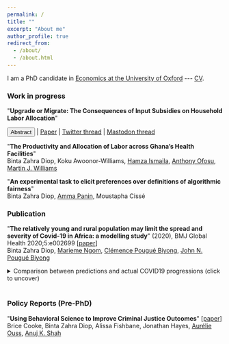```yaml
---
permalink: /
title: ""
excerpt: "About me"
author_profile: true
redirect_from: 
  - /about/
  - /about.html
---
```




I am a PhD candidate in [Economics at the University of Oxford](https://www.economics.ox.ac.uk/) --- [CV](https://bzdiop.github.io/files/AboutMe/Diop_CV.pdf).



### Work in progress

"**Upgrade or Migrate: The Consequences of Input Subsidies on Household Labor Allocation**" 
<div>
    <button class="button" onclick=abs1>Abstract</button> | <a href="[/files/Hsiao_palmoil](https://bzdiop.github.io/files/JMP/Diop_JMP.pdf" target="_blank">Paper</a> | <a href="https://twitter.com/bzdiop/status/1590635155634675713" target="_blank">Twitter thread</a> 
     | <a href="https://econtwitter.net/@bzdiop/109319384894004231" target="_blank">Mastodon thread</a>   
 </div> 
 <script>
 function abs1 {
  var popup = Rural development programs often focus on increasing agricultural investment. Yet, many farmers can benefit from investing in a different  technology: outmigration. I explore how one common class of policies — input subsidy programs (ISPs) — allows households to sort based on the relative returns of these two technologies. First, I exploit the roll-out of a large-scale Zambian ISP and use a difference-in-differences strategy. I show that the ISP fosters specialization by farmers based on their comparative advantage, resulting in increases in both agricultural yields and outmigration. Second, I estimate a structural model that incorporates a positive learning externality related to fertilizer adoption. With this externality, the ISP offers advantages relative to alternative revenue-neutral policy counterfactuals. Compared to an untargeted cash transfer, I find that an ISP that allows for re-selling of fertilizer would increase migration out of agriculture. A more targeted cash transfer, or an ISP without resale markets, would reduce migration. All three counterfactual policies reduce fertilizer use relative to the ISP and hinder the process of specialization.;
  popup.classList.toggle("show");
}
  </script>




  
"**The Productivity and Allocation of Labor across Ghana’s Health Facilities**"  
Binta Zahra Diop, Koku Awoonor-Williams, [Hamza Ismaila](https://www.researchgate.net/profile/Hamza_Ismaila), [Anthony Ofosu](https://www.researchgate.net/profile/Anthony_Ofosu),  [Martin J. Williams](https://www.martinjwilliams.com)  

  
"**An experimental task to elicit preferences over definitions of algorithmic fairness**"  
Binta Zahra Diop, [Amma Panin](http://ammapanin.com/), Moustapha Cissé   
  
  

### Publication

"**The relatively young and rural population may limit the spread and severity of Covid-19 in Africa: a modelling study**" (2020), BMJ Global Health 2020;5:e002699  [[paper](https://gh.bmj.com/content/5/5/e002699)]  
Binta Zahra Diop, [Marieme Ngom](https://www.anl.gov/profile/marieme-ngom), [Clémence Pougué Biyong](https://www.pantheonsorbonne.fr/page-perso/e1904015601), [John N. Pougué Biyong](https://www.inet.ox.ac.uk/people/john-pougu%C3%A9-biyong/)  
<details> 
 <summary>Comparison between predictions and actual COVID19 progressions (click to uncover)</summary>
<br style="line-height:0px;" /> 
      <br>
      <b>Predictions of the model:</b><br>  
     <img src="/images/covidpredictions.png"> <br>
      <b>The actual progression of infections:</b><br>  
      <img src="/images/covidreality.png"> <br>

<br>
</p>
  </details>
<br>


### Policy Reports (Pre-PhD)  

"**Using Behavioral Science to Improve Criminal Justice Outcomes**" [[paper](http://theslab.uchicago.edu/anuj/uploads/summons.pdf)]  
Brice Cooke, Binta Zahra Diop, Alissa Fishbane, Jonathan Hayes, [Aurélie Ouss](http://aouss.github.io/), [Anuj K. Shah](https://www.chicagobooth.edu/faculty/directory/s/anuj-k-shah)  



